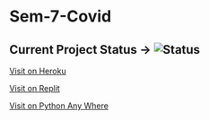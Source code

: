 # Sem-7-Covid 

## Current Project Status &#8594; ![Status](https://github.com/Atharv-Chaudhari/Sem-7-Covid/actions/workflows/django.yml/badge.svg)

[Visit on Heroku](https://covid-infy-soars.herokuapp.com/)

[Visit on Replit](https://infysoars.doanything.repl.co/)

[Visit on Python Any Where](https://infysoars.pythonanywhere.com)
